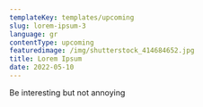 ```yaml
---
templateKey: templates/upcoming
slug: lorem-ipsum-3
language: gr
contentType: upcoming
featuredimage: /img/shutterstock_414684652.jpg
title: Lorem Ipsum
date: 2022-05-10
---
```

Be interesting but not annoying
